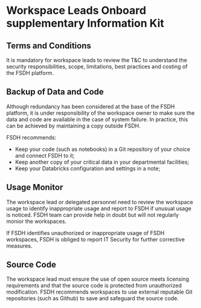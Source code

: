 # Workspace Leads Onboard supplementary Information Kit

## Terms and Conditions

It is mandatory for workspace leads to review the T&C to understand the security responsibilities, scope, limitations, best practices and costing of the FSDH platform.

## Backup of Data and Code

Although redundancy has been considered at the base of the FSDH platform, it is under responsibility of the workspace owner to make sure the data and code are available in the case of system failure. In practice, this can be achieved by maintaining a copy outside FSDH. 

FSDH recommends:
- Keep your code (such as notebooks) in a Git repository of your choice and connect FSDH to it;
- Keep another copy of your critical data in your departmental facilities;
- Keep your Databricks configuration and settings in a note;

## Usage Monitor

The workspace lead or delegated personnel need to review the workspace usage to identify inappropriate usage and report to FSDH if unusual usage is noticed. FSDH team can provide help in doubt but will not regularly monior the workspaces.

If FSDH identifies unauthorized or inappropriate usage of FSDH workspaces, FSDH is obliged to report IT Security for further corrective measures.

## Source Code

The workspace lead must ensure the use of open source meets licensing requirements and that the source code is protected from unauthorized modification. FSDH recommends workspaces to use external reputable Git repositories (such as Github) to save and safeguard the source code.









